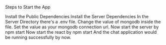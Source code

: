 Steps to Start the App

Install the Public Dependencies
Install the Server Dependencies
In the Server Directory there's a .env file. Change the value of mongodb inside the file. Set the value as your mongodb connection url.
Now start the server by npm start
Now start the react by npm start
And the chat application would be running successfully by now.


